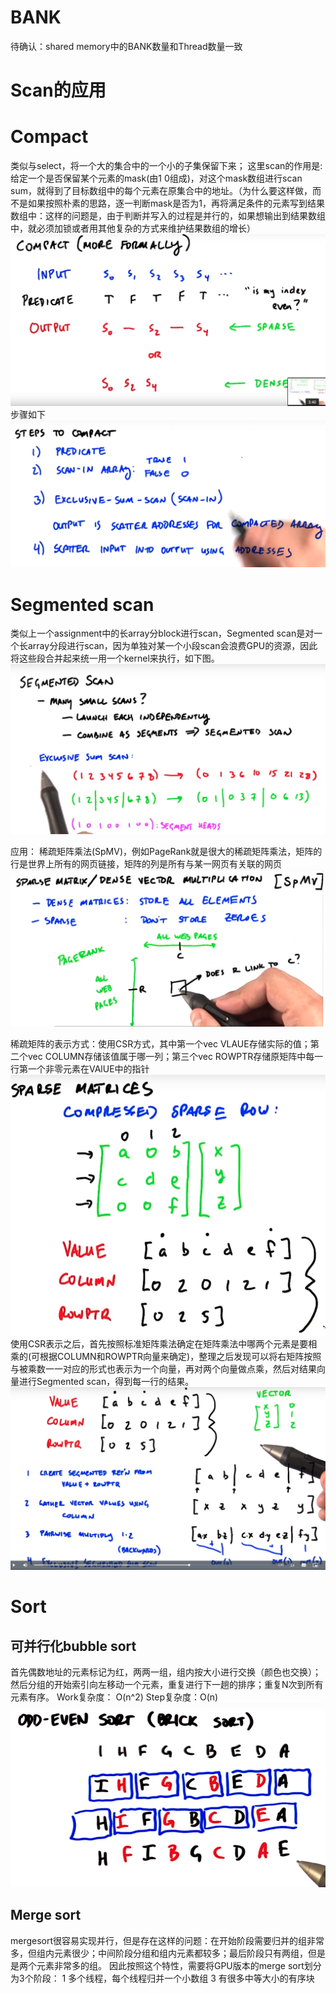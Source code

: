 
# BANK
待确认：shared memory中的BANK数量和Thread数量一致
# Scan的应用
# Compact
类似与select，将一个大的集合中的一个小的子集保留下来；
这里scan的作用是:给定一个是否保留某个元素的mask(由1 0组成)，对这个mask数组进行scan sum，就得到了目标数组中的每个元素在原集合中的地址。（为什么要这样做，而不是如果按照朴素的思路，逐一判断mask是否为1，再将满足条件的元素写到结果数组中：这样的问题是，由于判断并写入的过程是并行的，如果想输出到结果数组中，就必须加锁或者用其他复杂的方式来维护结果数组的增长）
![title](https://raw.githubusercontent.com/HViktorTsoi/gitnote-image/master/gitnote/2020/03/19/1584556074573-1584556074601.png)
步骤如下
![title](https://raw.githubusercontent.com/HViktorTsoi/gitnote-image/master/gitnote/2020/03/21/1584728222283-1584728222308.png)

# Segmented scan
类似上一个assignment中的长array分block进行scan，Segmented scan是对一个长array分段进行scan，因为单独对某一个小段scan会浪费GPU的资源，因此将这些段合并起来统一用一个kernel来执行，如下图。
![title](https://raw.githubusercontent.com/HViktorTsoi/gitnote-image/master/gitnote/2020/03/21/1584774081894-1584774081897.png)

应用： 稀疏矩阵乘法(SpMV)，例如PageRank就是很大的稀疏矩阵乘法，矩阵的行是世界上所有的网页链接，矩阵的列是所有与某一网页有关联的网页
![title](https://raw.githubusercontent.com/HViktorTsoi/gitnote-image/master/gitnote/2020/03/21/1584774214139-1584774214143.png)

稀疏矩阵的表示方式：使用CSR方式，其中第一个vec VLAUE存储实际的值；第二个vec COLUMN存储该值属于哪一列；第三个vec ROWPTR存储原矩阵中每一行第一个非零元素在VAlUE中的指针
![title](https://raw.githubusercontent.com/HViktorTsoi/gitnote-image/master/gitnote/2020/03/21/1584774756476-1584774756479.png)
使用CSR表示之后，首先按照标准矩阵乘法确定在矩阵乘法中哪两个元素是要相乘的(可根据COLUMN和ROWPTR向量来确定)，整理之后发现可以将右矩阵按照与被乘数一一对应的形式也表示为一个向量，再对两个向量做点乘，然后对结果向量进行Segmented scan，得到每一行的结果。
![title](https://raw.githubusercontent.com/HViktorTsoi/gitnote-image/master/gitnote/2020/03/21/1584775856234-1584775856237.png)

# Sort
## 可并行化bubble sort
首先偶数地址的元素标记为红，两两一组，组内按大小进行交换（颜色也交换）；然后分组的开始索引向左移动一个元素，重复进行下一趟的排序；重复N次到所有元素有序。
Work复杂度： O(n^2)
Step复杂度：O(n)
![title](https://raw.githubusercontent.com/HViktorTsoi/gitnote-image/master/gitnote/2020/03/21/1584786032469-1584786032472.png)

## Merge sort
mergesort很容易实现并行，但是存在这样的问题：在开始阶段需要归并的组非常多，但组内元素很少；中间阶段分组和组内元素都较多；最后阶段只有两组，但是是两个元素非常多的组。
因此按照这个特性，需要将GPU版本的merge sort划分为3个阶段：
1 多个线程，每个线程归并一个小数组
3 有很多中等大小的有序块
